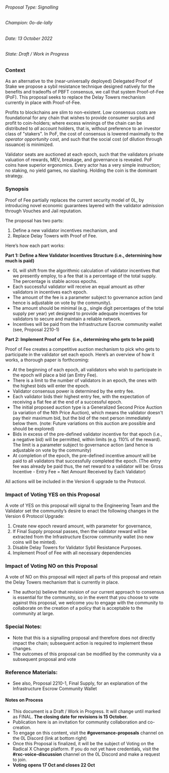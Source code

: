 
###### Proposal Type: Signalling




###### Champion: 0o\-de\-lally




###### Date: 13 October 2022




###### State: Draft / Work in Progress




### **Context**




As an alternative to the (near\-universally deployed) Delegated Proof of Stake we propose a sybil resistance technique designed natively for the benefits and tradeoffs of PBFT consensus, we call that system Proof\-of\-Fee (PoF). This proposal seeks to replace the Delay Towers mechanism currently in place with Proof\-of\-Fee. 




Profits to blockchains are slim to non\-existent. Low consensus costs are foundational for any chain that wishes to provide consumer surplus and profit to coin\-holders; where excess winnings of the chain can be distributed to *all* account holders, that is, without preference to an investor class of "stakers". In PoF, the cost of consensus is lowered maximally to the *operator opportunity cost*, and such that the social cost (of dilution through issuance) is minimized.




Validator seats are auctioned at each epoch, such that the validators private valuation of rewards, MEV, breakage, and governance is revealed. PoF coins have superior ergonomics. Every actor has a very simple instruction; no staking, no yield games, no slashing. Holding the coin is the dominant strategy.




### **Synopsis**




Proof of Fee partially replaces the current security model of 0L, by introducing novel economic guarantees layered with the validator admission through Vouches and Jail reputation.




The proposal has two parts:




1. Define a new validator incentives mechanism, and
2. Replace Delay Towers with Proof of Fee.




Here’s how each part works:




**Part 1: Define a New Validator Incentives Structure (i.e., determining how much is paid)**




* 0L will shift from the algorithmic calculation of validator incentives that we presently employ, to a fee that is a percentage of the total supply. The percentage is stable across epochs.
* Each successful validator will receive an equal amount as other validators in incentives each epoch.
* The amount of the fee is a parameter subject to governance action (and hence is adjustable on vote by the community).
* The amount should be minimal (e.g., single digit percentages of the total supply per year) yet designed to provide adequate incentives for validators to secure and maintain a reliable network.
* Incentives will be paid from the Infrastructure Escrow community wallet (see, Proposal 2210\-1\)




**Part 2: Implement Proof of Fee  (i.e., determining who gets to be paid)**




Proof of Fee creates a competitive auction mechanism to pick who gets to participate in the validator set each epoch. Here’s an overview of how it works, a thorough paper is forthcoming:




* At the beginning of each epoch, all validators who wish to participate in the epoch will place a bid (an Entry Fee).
* There is a limit to the number of validators in an epoch, the ones with the highest bids will enter the epoch.
* Validator consensus power is determined by the entry fee.
* Each validator bids their highest entry fee, with the expectation of receiving a flat fee at the end of a successful epoch.
* The initial proposed auction type is a Generalized Second Price Auction (a variation of the Nth Price Auction), which means the validator doesn't pay their maximum bid, but the bid of the next person immediately below them. (note: Future variations on this auction are possible and should be explored)
* Bids in excess of the pre\-defined validator incentive for that epoch (i.e., a negative bid) will be permitted, within limits (e.g. 110% of the reward). The limit is a parameter subject to governance action (and hence is adjustable on vote by the community)
* At completion of the epoch, the pre\-defined incentive amount will be paid to all validators that successfully completed the epoch. (The entry fee was already be paid thus, the net reward to a validator will be: Gross Incentive \- Entry Fee \= Net Amount Received by Each Validator)




All actions will be included in the Version 6 upgrade to the Protocol.




### **Impact of Voting YES on this Proposal**




A vote of YES on this proposal will signal to the Engineering Team and the Validator set the community’s desire to enact the following changes in the Version 6 Protocol Upgrade:




1. Create new epoch reward amount, with parameter for governance,
2. If Final Supply proposal passes, then the validator reward will be extracted from the Infrastructure Escrow community wallet (no new coins will be minted).
3. Disable Delay Towers for Validator Sybil Resistance Purposes.
4. Implement Proof of Fee with all necessary dependencies




### **Impact of Voting NO on this Proposal**




A vote of NO on this proposal will reject all parts of this proposal and retain the Delay Towers mechanism that is currently in place.




* The author(s) believe that revision of our current approach to consensus is essential for the community, so in the event that you choose to vote against this proposal, we welcome you to engage with the community to collaborate on the creation of a policy that is acceptable to the community at large.




### **Special Notes:**




* Note that this is a signalling proposal and therefore does not directly impact the chain; subsequent action is required to implement these changes.
* The outcomes of this proposal can be modified by the community via a subsequent proposal and vote




### **Reference Materials:**




* See also, Proposal 2210\-1, Final Supply, for an explanation of the Infrastructure Escrow Community Wallet




#### **Notes on Process**




* This document is a Draft / Work in Progress. It will change until marked as FINAL. **The closing date for revisions is 15 October.**
* Publication here is an invitation for community collaboration and co\-creation.
* To engage on this content, visit the **\#governance\-proposals** channel on the 0L Discord (link at bottom right)
* Once this Proposal is finalized, it will be the subject of Voting on the Radical X Change platform. If you do not yet have credentials, visit the **\#rxc\-voice\-discussion** channel on the 0L Discord and make a request to join.
* **Voting opens 17 Oct and closes 22 Oct**


